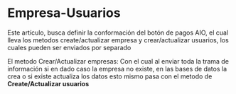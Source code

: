 # Empresa-Usuarios

Este artículo, busca definir la conformación del botón de pagos AIO, el cual lleva los metodos create/actualizar empresa y crear/actualizar usuarios, los cuales pueden ser enviados por separado

El metodo Crear/Actualizar empresas: Con el cual al enviar toda la trama de información si en dado caso la empresa no existe, en las bases de datos la crea o si existe actualiza los datos esto mismo pasa con el metodo de **Create/Actualizar usuarios**
